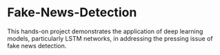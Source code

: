 # Fake-News-Detection
This hands-on project demonstrates the application of deep learning models, particularly LSTM networks, in addressing the pressing issue of fake news detection. 

